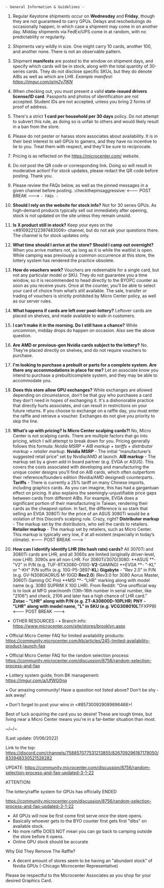 ```- General Information & Guidelines - ```
1) Regular Keystone shipments occur on **Wednesday** and **Friday**, though they are not guaranteed to carry GPUs. Delays and reschedulings do occasionally happen, in which case a shipment may come in on another day. Midday shipments via FedEx/UPS come in at random, with no predictability or regularity.

2) Shipments vary wildly in size. One might carry 10 cards, another 100, and another none. There is not an observable pattern.

3) Shipment **manifests** are posted to the window on shipment days, and specify which cards will be in stock, along with the total quantity of 30-series cards. They do not disclose specific SKUs, but they do denote AIBs as well as which are LHR. *Example manifest: https://imgur.com/a/m2y7lKN*

4) When checking out, you must present a valid **state-issued drivers license/ID card**. Passports and photos of identification are not accepted. Student IDs are not accepted, unless you bring 2 forms of proof of address.

5) There's a strict **1 card per household per 30 days** policy.  Do not attempt to subvert this rule, as doing so is unfair to others and would likely result in a ban from the store.

6) Please do not pester or harass store associates about availability. It is in their best interest to sell GPUs to gamers, and they have no incentive to lie to you. Treat them with respect, and they'll be sure to reciprocate.

7) Pricing is as reflected on the https://microcenter.com/ website.

8) Do *not* post the QR code or corresponding link. Doing so will result in moderative action! For stock updates, please redact the QR code before posting. Thank you.

9) Please review the FAQs below, as well as the pinned messages in a given channel before posting. :checkthepinsaggressive:
  <--- POST BREAK --->
```- FAQs - ```
1) **Should I rely on the website for stock info?**
Not for 30 series GPUs. As high-demand products typically sell out immediately after opening, stock is not updated on the site unless they remain unsold.

2) **Is X product still in stock?**
Keep your eyes on the <#810922122397483009> channel, but do not ask your questions there. The channel is for stock updates only.

3) **What time should I arrive at the store? Should I camp out overnight?**
When you arrive matters not, as long as it is while the waitlist is open. While camping was previously a common occurrence at this store, the lottery system has rendered the practice obsolete.

4) **How do vouchers work?**
Vouchers are redeemable for a single card, but not any particular model or SKU. They do not guarantee you a time window, so it is recommended to head directly to the BYOPC counter as soon as you receive yours. Once at the counter, you’ll be able to select your card of choice from what’s still available. The sale, transfer or trading of vouchers is strictly prohibited by Micro Center policy, as well as our server rules.

5) **What happens if cards are left over post-lottery?**
Leftover cards are placed on shelves, and made available to walk-in customers. 

6) **I can't make it in the morning. Do I still have a chance?**
While uncommon, midday drops do happen on occasion. Also see the above question.

7) **Are AMD or previous-gen Nvidia cards subject to the lottery?**
No. They’re placed directly on shelves, and do not require vouchers to purchase.

8) **I'm looking to purchase a prebuilt or parts for a complete system. Are there any accommodations in place for me?**
Let an associate know you intend to purchase a prebuilt/complete system, and they may be able to accommodate you.

9) **Does this store allow GPU exchanges?**
While exchanges are allowed depending on circumstance, don't be that guy who purchases a card they don't need in hopes of exchanging it. It's a dishonorable practice that directly hurts associates, and can result in restrictions on your future returns. If you choose to exchange on a raffle day, you must enter the raffle and retrieve a voucher. Exchanges do not give you priority to skip the line.

10) **What’s up with pricing? Is Micro Center scalping cards?!**
No, Micro Center is not scalping cards. There are multiple factors that go into pricing, which I will attempt to break down for you.
Pricing generally follows this formula: *Nvidia MSRP + AIB markup + tariffs + distributor markup + retailer markup.*
**Nvidia MSRP** - The initial “manufacturer’s suggested retail price” set by Nvidia/AMD at launch.
**AIB markup** - The markup set by a given add in board partner (e.g. EVGA or ASUS). This covers the costs associated with developing and manufacturing the unique cooler designs you’ll find on AIB cards, which often outperform their reference/founders edition (Nvidia/AMD designed) counterparts.
**Tariffs** - There is currently a 25% tariff on many Chinese imports, including graphics cards. As you can imagine, this has had a gargantuan effect on pricing. It also explains the seemingly-unjustifiable price gaps between cards from different AIBs. For example, EVGA does a significant portion of their manufacturing in Taiwan, rendering their cards as the cheapest option. In fact, the difference is so stark that selling an EVGA 3080Ti for the price of an ASUS 3080Ti would be a violation of this Discord’s scalping rule. Crazy, right?
**Distributor markup** - The markup set by the distributors, who sell the cards to retailers.
**Retailer markup** - The markup set by retailers, such as Micro Center. This markup is typically very low, if at all existent (especially in today’s climate).
<--- POST BREAK --->
`
11) **How can I identify identify LHR (lite hash rate) cards?**
All 3070Ti and 3080Ti cards are LHR, and all 3060s are limited (originally driver-level, now LHR). 3090s are all non-LHR. For 3060Ti/3070/3080:
**ASUS **- "V2" in P/N (e.g. TUF-RTX3080-O10G-**V2**-GAMING)
**EVGA **-  "-KL" or "-KH" P/N suffix (e.g. 10G-P5-3897-**KL**)
**Gigabyte** - "Rev 2.0" in P/N (e.g. GV-N3080AORUS M-10GD **Rev2.0**) (Rev3.0 for 3080 Aorus Master, 3060Ti Gaming OC Pro)
**MSI **- "LHR" marking along with model name (e.g. 3080 SUPRIM X 10G LHR). From Reddit: "One unofficial way is to look at MFG year/month (13th-16th number in serial number, like "2106") and check, 2106 and later has a high chance of LHR card."
**Zotac **- "LHR" along with P/N (e.g. ZT-A30800D-10P**LHR**)
**PNY **- "LHR" along with model name, "L" in SKU (e.g. VCG308010**L**TFXPPB)
<--- POST BREAK --->
 - OTHER RESOURCES - 
• Branch info: https://www.microcenter.com/site/stores/brooklyn.aspx

• Official Micro Center FAQ for limited availability products: https://community.microcenter.com/kb/articles/245-limited-availability-product-launch-faq

• Official Micro Center FAQ for the random selection process: https://community.microcenter.com/discussion/8756/random-selection-process-and-faq

• Lottery system guide, from BK management: https://imgur.com/a/UfWG0nq

• Our amazing community! Have a question not listed above? Don't be shy - ask away!

• Don't forget to post your wins in <#857300929089896468>!



Best of luck acquiring the card you so desire! These are tough times, but living near a Micro Center means you're in a far-better situation than most.

~/~/~

(Last update: 01/06/2022)

Link to the top: https://discord.com/channels/758857077531213855/826709296187179050/833948330521526282

UPDATE:
https://community.microcenter.com/discussion/8756/random-selection-process-and-faq-updated-3-1-22

ATTENTION:

The lottery/raffle system for GPUs has officially ENDED

https://community.microcenter.com/discussion/8756/random-selection-process-and-faq-updated-3-1-22

- All GPUs will now be first come first serve once the store opens.
- Basically whoever gets to the BYO counter first gets first "dibs" on available stock.
- No more raffle DOES NOT mean you can go back to camping outside the store before it opens.
- Online GPU stock should be accurate

Why Did They Remove The Raffle?
- A decent amount of stores seem to be having an "abundant stock" of Nvidia GPUs (-Chicago Microcenter Representative)

Please be respectful to the Microcenter Associates as you shop for your desired Graphics Card.